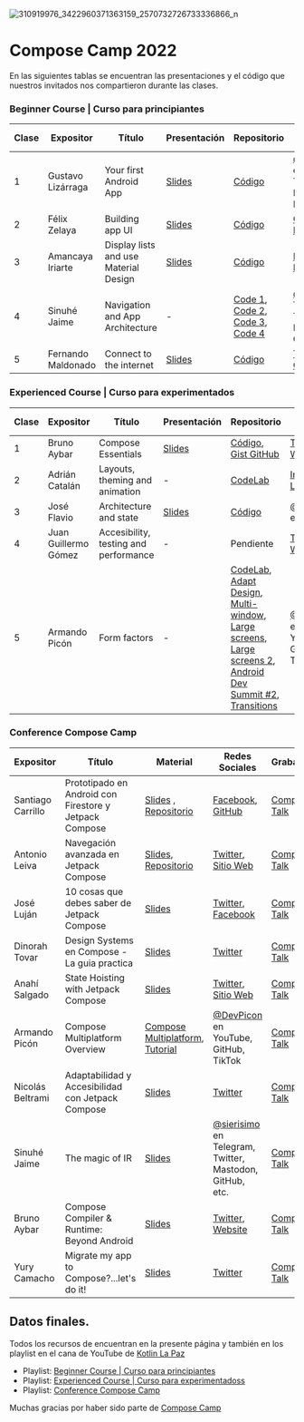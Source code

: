 ![310919976_3422960371363159_2570732726733336866_n](https://user-images.githubusercontent.com/1924390/209756407-0b380402-24d4-4a76-b69d-123f973f1c5d.jpeg)

# Compose Camp 2022

En las siguientes tablas se encuentran las presentaciones y el código que nuestros invitados nos compartieron durante las clases.

### Beginner Course | Curso para principiantes

| Clase | Expositor   | Título   | Presentación  | Repositorio | Redes Sociales | Grabación |
|-------|-------------|----------|---------------|-------------|----------------|-------------|
|1| Gustavo Lizárraga | Your first Android App | [Slides](https://speakerdeck.com/lizarragadev/jetpack-compose-overview) | [Código](https://github.com/lizarragadev/JetpackComposeDemo) | [@lizarragadev](https://github.com/lizarragadev) en GitHub, Twitter, Instagram, Facebook| [Clase](https://www.youtube.com/watch?v=js3khlTAXDU) |
|2| Félix Zelaya | Building app UI | [Slides](https://docs.google.com/presentation/d/1PaJPPhoaYxL_hGOkejYdJ3L8SfQLyE3E15WSmR9RzJ0/edit#slide=id.g146c35be935_0_1116)| [Código](https://github.com/fazozela/Dia1Compose) | [GitHub](https://github.com/fazozela), [Instagram](https://www.instagram.com/fazozela) | [Clase](https://www.youtube.com/watch?v=wqP2DQwMnjo) |
|3| Amancaya Iriarte | Display lists and use Material Design | [Slides](https://docs.google.com/presentation/d/1Hha8IrICUnHCUhb-aBe1ILBbSvYxqwTCXdoWrAFjQzs/edit#slide=id.g146c35be935_0_1116) | [Código](https://github.com/Amancaya/CoffeeCamp) | [Facebook](https://www.facebook.com/kaya.negron), [Instagram](https://www.instagram.com/kaya_negron/) | [Clase](https://www.youtube.com/watch?v=7x11tyc-WTk) |
|4| Sinuhé Jaime | Navigation and App Architecture | - | [Code 1](https://github.com/google-developer-training/basic-android-kotlin-compose-training-dessert-clicker), [Code 2](https://github.com/google-developer-training/basic-android-kotlin-compose-training-reply-app), [Code 3](https://github.com/google-developer-training/basic-android-kotlin-compose-training-unscramble), [Code 4](https://github.com/google-developer-training/basic-android-kotlin-compose-training-cupcake) | [@sierisimo](https://androiddev.social/@sierisimo) en Telegram, Twitter, Mastodon, GitHub, etc. | [Clase](https://www.youtube.com/watch?v=pdHX6qrHfow) |
|5| Fernando Maldonado | Connect to the internet | [Slides](https://docs.google.com/presentation/d/1JTk9U8zFphsUnQu6aiDdMm9mzcziRphjmFzDviKdl8c/edit?usp=sharing) | [Código](https://github.com/Fmaldonado6/ComposeCamp2022Clase5) | [Twitter](https://twitter.com/fmaldonado4202), [GitHub](https://github.com/fmaldonado6) | [Clase](https://www.youtube.com/watch?v=q-l4aazyzBQ) |


### Experienced Course | Curso para experimentados

| Clase| Expositor   | Título   | Presentación  | Repositorio | Redes Sociales |Grabación |
|------|-------------|----------|---------------|-------------|----------------|-------------|
|1| Bruno Aybar | Compose Essentials | [Slides](https://github.com/KotlinLaPaz/ComposeCamp-material/files/10095535/Compose.Basics.for.Android.devs.pdf) | [Código](https://github.com/android/compose-samples), [Gist GitHub](https://gist.github.com/Bruno125/f886e2deb80889ef36612e3e081ae7ab) | [Twitter](https://twitter.com/brunoaybarg), [Website](https://brunoaybar.com/) | [Clase](https://www.youtube.com/watch?v=2lw1bTM2eBo) |
|2| Adrián Catalán | Layouts, theming and animation | -  | [CodeLab](https://developer.android.com/codelabs/jetpack-compose-animation?continue=https%3A%2F%2Fdeveloper.android.com%2Fcourses%2Fpathways%2Fjetpack-compose-for-android-developers-2%23codelab-https%3A%2F%2Fdeveloper.android.com%2Fcodelabs%2Fjetpack-compose-animation#0) | [Instagram](https://www.instagram.com/adriancs678), [LinkedIn](https://www.linkedin.com/in/adriancatalan/) | [Clase](https://www.youtube.com/watch?v=GRux6WCxWKQ) |
|3| José Flavio | Architecture and state | [Slides](https://speakerdeck.com/jflavio11/architecture-and-state-in-jetpack-compose) | [Código](https://github.com/jflavio11/ArchitectureAndState-ComposeCamp) | [@jflavio11](https://twitter.com/jflavio11) en redes | [Clase](https://www.youtube.com/watch?v=-QOAiNaYOX0) |
|4| Juan Guillermo Gómez | Accesibility, testing and performance | - | Pendiente | [Twitter](https://twitter.com/jggomezt), [Website](https://devhack.co/) | [Clase](https://www.youtube.com/watch?v=sUxIzW1NioU) |
|5| Armando Picón | Form factors | - | [CodeLab](https://codelabs.developers.google.com/jetpack-compose-adaptability), [Adapt Design](https://m3.material.io/foundations/adaptive-design/overview), [Multi-window](https://www.youtube.com/watch?v=IfATbp0CQd8), [Large screens](https://developer.android.com/guide/topics/large-screens/large-screen-canonical-layouts), [Large screens 2](https://developer.android.com/docs/quality-guidelines/large-screen-app-quality), [Android Dev Summit #2](https://www.youtube.com/watch?v=XrLSYWeuRik), [Transitions](https://devpicon.medium.com/android-a-consideration-about-transitioning-from-views-to-compose-2c03c6eeedd9) | [@DevPicon](https://twitter.com/DevPicon) en YouTube, GitHub, TikTok | [Clase](https://www.youtube.com/watch?v=zbmVzN9Ok1U) |


### Conference Compose Camp

| Expositor   | Título   | Material  | Redes Sociales |Grabación |
|-------------|----------|---------------|----------------|-------------|
| Santiago Carrillo | Prototipado en Android con Firestore y Jetpack Compose | [Slides](https://docs.google.com/presentation/d/1IESIJG4VoE6K_XSkVXLlbqzKOQoAIkUuXq0h2dCIx1Q/edit#slide=id.p) , [Repositorio](https://github.com/ada-school/android-firebase-jetpack-compose)  | [Facebook](https://www.facebook.com/sancarbar), [GitHub](https://github.com/sancarbar) | [Compose Talk](https://www.youtube.com/watch?v=nEqYW4QBZdw) | |
| Antonio Leiva | Navegación avanzada en Jetpack Compose | [Slides](https://speakerdeck.com/antoniolg/navegacion-avanzada-en-jetpack-compose), [Repositorio](https://github.com/antoniolg/compose-navigation-sample) |  [Twitter](https://twitter.com/lime_cl), [Sitio Web](https://antonioleiva.com/) |[Compose Talk](https://www.youtube.com/watch?v=w_zq_Hq97ZQ) |
| José Luján | 10 cosas que debes saber de Jetpack Compose | [Slides](https://drive.google.com/file/d/1U0ocoJes4aTDBRyiCBakJd15XpQQFdY4/view)  |  [Twitter](https://twitter.com/josedlujan), [Facebook](https://www.facebook.com/josedlujan86) |[Compose Talk](https://www.youtube.com/watch?v=AcLYHkdoWJ8) |
| Dinorah Tovar | Design Systems en Compose - La guia practica | [Slides](https://speakerdeck.com/dinorahto/fragments-in-compose)  | [Twitter](https://twitter.com/DDinorahtovar) |[Compose Talk](https://speakerdeck.com/) |
| Anahí Salgado | State Hoisting with Jetpack Compose | [Slides](https://github.com/KotlinLaPaz/ComposeCamp-material/files/10333929/State-Hoisting-with-Jetpack-Compose.pdf)  | [Twitter](https://twitter.com/anncode), [Sitio Web](https://anahisalgado.com/) |[Compose Talk](https://speakerdeck.com/) |
| Armando Picón | Compose Multiplatform Overview | [Compose Multiplatform](https://www.jetbrains.com/lp/compose-mpp/), [Tutorial](https://github.com/JetBrains/compose-jb#tutorials) | [@DevPicon](https://twitter.com/DevPicon) en YouTube, GitHub, TikTok |[Compose Talk](https://speakerdeck.com/) |
| Nicolás Beltrami | Adaptabilidad y Accesibilidad con Jetpack Compose | [Slides](https://docs.google.com/presentation/d/1x0GW8z3VTDZrsfMwFZYrM6sIsTTUJ2FCbfKzFO8kZ0s/edit?resourcekey=0--8bjyeGIc9EzU7zY01SR-A#slide=id.g146c35be935_0_1116)  | [Twitter](https://twitter.com/nicobeltramic) |[Compose Talk](https://speakerdeck.com/) |
| Sinuhé Jaime | The magic of IR | [Slides](https://speakerdeck.com/)  | [@sierisimo](https://androiddev.social/@sierisimo) en Telegram, Twitter, Mastodon, GitHub, etc. |[Compose Talk](https://speakerdeck.com/) |
| Bruno Aybar | Compose Compiler & Runtime: Beyond Android | [Slides](https://github.com/KotlinLaPaz/ComposeCamp-material/files/10333970/Compose.Compiler.Runtime.-.Beyond.Android.pdf) | [Twitter](https://twitter.com/brunoaybarg), [Website](https://brunoaybar.com/) |[Compose Talk](https://speakerdeck.com/) |
| Yury Camacho | Migrate my app to Compose?...let's do it! | [Slides](https://speakerdeck.com/)  | [Twitter](https://twitter.com/camachoyury) |[Compose Talk](https://speakerdeck.com/) |


## Datos finales.

Todos los recursos de encuentran en la presente página y también en los playlist en el cana de YouTube de [Kotlin La Paz](https://youtube.com)
- Playlist: [Beginner Course | Curso para principiantes](https://www.youtube.com/playlist?list=PLdZhK6khH0TBpFIu8AX_lFOVg72qv95Ln)
- Playlist: [Experienced Course | Curso para experimentadoss](https://www.youtube.com/playlist?list=PLdZhK6khH0TCZ95j1Bp4NBIQkeDw8Gjtk)
- Playlist: [Conference Compose Camp](https://www.youtube.com/playlist?list=PLdZhK6khH0TDhNWk_g8tYgm1xViHY5n3g)

Muchas gracias por haber sido parte de [Compose Camp](https://kotlinlapaz.github.io/ComposeCamp)


